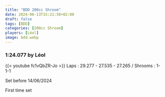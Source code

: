 ```yaml
---
title: "BDD 200cc Shroom"
date: 2024-06-13T15:21:58+02:00
draft: false
tags: [BDD]
categories: [200cc Shroom]
players: [Léol]
image: bdd.webp
---
```

### 1:24.077 by Léol

{{< youtube fc1vQbZR-Jo >}}
Laps : 29.277 - 27.535 - 27.265 /
Shrooms : 1-1-1

Set before 14/06/2024

First time set